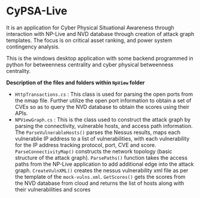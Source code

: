 # CyPSA-Live
It is an application for Cyber Physical Situational Awareness through interaction with NP-Live and NVD database through creation of attack graph templates. The focus is on critical asset ranking, and power system contingency analysis.

This is the windows desktop application with some backend programmed in python for betweenness centrality and cyber physical betweenness centrality.

**Description of the files and folders within `NpView` folder**
- `HttpTransactions.cs` : This class is used for parsing the open ports from the nmap file. Further utilize the open port information to obtain a set of CVEs so as to query the NVD database to obtain the scores using their APIs.
- `NPViewGraph.cs` : This is the class used to construct the attack graph by parsing the connectivity, vulnerable hosts, and access path information. The `ParseVulnerableHosts()` parses the Nessus results, maps each vulnerablie IP address to a list of vulnerabilities, 
with each vulnerability for the IP address tracking protocol, port, CVE and score. `ParseConnectivityMap()` constructs the network topology (basic structure of the attack graph). `ParsePaths()` function takes the access paths from the NP-Live application to add additional 
edge into the attack graph. `CreateVulnXML()` creates the nessus vulnerability xml file as per the template of the `mock-vulns.xml`. `GetScores()` gets the scores from the NVD database from cloud and returns the list of hosts along with their vulnerabilities and scores















